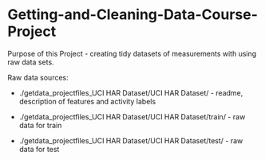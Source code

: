 # Getting-and-Cleaning-Data-Course-Project
Purpose of this Project - creating tidy datasets of measurements with using raw data sets.

Raw data sources:

 - ./getdata_projectfiles_UCI HAR Dataset/UCI HAR Dataset/ - readme, description of features and activity labels

 - ./getdata_projectfiles_UCI HAR Dataset/UCI HAR Dataset/train/ - raw data for train

 - ./getdata_projectfiles_UCI HAR Dataset/UCI HAR Dataset/test/ - raw data for test
